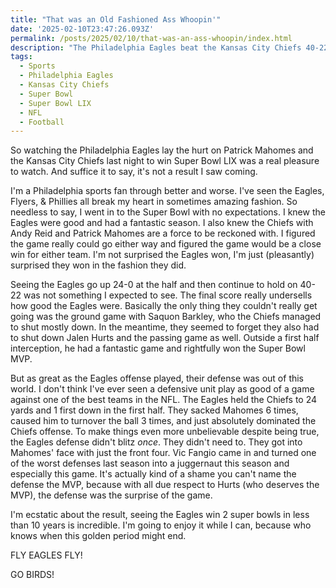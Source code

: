 ```yaml
---
title: "That was an Old Fashioned Ass Whoopin'"
date: '2025-02-10T23:47:26.093Z'
permalink: /posts/2025/02/10/that-was-an-ass-whoopin/index.html
description: "The Philadelphia Eagles beat the Kansas City Chiefs 40-22 in Super Bowl LIX and I enjoyed watching it."
tags:
  - Sports
  - Philadelphia Eagles
  - Kansas City Chiefs
  - Super Bowl
  - Super Bowl LIX
  - NFL
  - Football
---
```

So watching the Philadelphia Eagles lay the hurt on Patrick Mahomes and the Kansas City Chiefs last night to win Super Bowl LIX was a real pleasure to watch. And suffice it to say, it's not a result I saw coming.
<!-- excerpt -->

I'm a Philadelphia sports fan through better and worse. I've seen the Eagles, Flyers, & Phillies all break my heart in sometimes amazing fashion. So needless to say, I went in to the Super Bowl with no expectations. I knew the Eagles were good and had a fantastic season. I also knew the Chiefs with Andy Reid and Patrick Mahomes are a force to be reckoned with. I figured the game really could go either way and figured the game would be a close win for either team. I'm not surprised the Eagles won, I'm just (pleasantly) surprised they won in the fashion they did.

Seeing the Eagles go up 24-0 at the half and then continue to hold on 40-22 was not something I expected to see. The final score really undersells how good the Eagles were. Basically the only thing they couldn't really get going was the ground game with Saquon Barkley, who the Chiefs managed to shut mostly down. In the meantime, they seemed to forget they also had to shut down Jalen Hurts and the passing game as well. Outside a first half interception, he had a fantastic game and rightfully won the Super Bowl MVP.

But as great as the Eagles offense played, their defense was out of this world. I don't think I've ever seen a defensive unit play as good of a game against one of the best teams in the NFL. The Eagles held the Chiefs to 24 yards and 1 first down in the first half. They sacked Mahomes 6 times, caused him to turnover the ball 3 times, and just absolutely dominated the Chiefs offense. To make things even more unbelievable despite being true, the Eagles defense didn't blitz *once*. They didn't need to. They got into Mahomes' face with just the front four. Vic Fangio came in and turned one of the worst defenses last season into a juggernaut this season and especially this game. It's actually kind of a shame you can't name the defense the MVP, because with all due respect to Hurts (who deserves the MVP), the defense was the surprise of the game.

I'm ecstatic about the result, seeing the Eagles win 2 super bowls in less than 10 years is incredible. I'm going to enjoy it while I can, because who knows when this golden period might end.

FLY EAGLES FLY!

GO BIRDS!